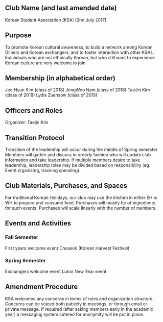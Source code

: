 
## Club Name (and last amended date)
Korean Student Association (KSA) (2nd July 2017) 

## Purpose
To promote Korean cultural awareness, to build a network among Korean Oliners and Korean exchangers, and to foster interaction with other KSAs. Individuals who are not ethnically Korean, but who still want to experience Korean culture are very welcome to join.

## Membership (in alphabetical order)
Jee Hyun Kim (class of 2018)
JongWoo Nam (class of 2018)
TaeJin Kim (class of 2018)
Lydia Zuehsow (class of 2019)

## Officers and Roles
Organizer: Taejin Kim

## Transition Protocol
Transition of the leadership will occur during the middle of Spring semester. Members will gather and discuss in orderly fashion who will update club information and take leadership. If multiple members desire to take leadership, leadership roles may be divided based on responsibility (eg. Event organizing, tracking spending).

## Club Materials, Purchases, and Spaces
For traditional Korean Holidays, our club may use the kitchen in either EH or WH to prepare and consume food. Purchases will mostly be of ingredients for such events. Purchases will scale linearly with the number of members.

## Events and Activities
### Fall Semester
First years welcome event
Chuseok (Korean Harvest Festival)
### Spring Semester
Exchangers welcome event
Lunar New Year event

## Amendment Procedure
KSA welcomes any concerns in terms of rules and organization structure. Concerns can be voiced both publicly in meetings, or through email or private message. If required (after asking members early in the academic year) a messaging system catered for anonymity will be put in place. 
